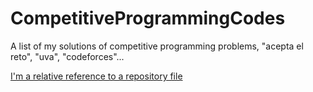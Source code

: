 # CompetitiveProgrammingCodes
A list of my solutions of competitive programming problems, "acepta el reto", "uva", "codeforces"...

[I'm a relative reference to a repository file](.)

